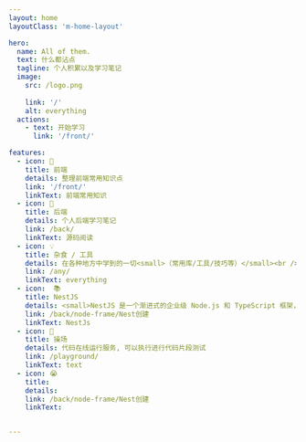 ```yaml
---
layout: home
layoutClass: 'm-home-layout'

hero:
  name: All of them.
  text: 什么都沾点
  tagline: 个人积累以及学习笔记
  image:
    src: /logo.png
    
    link: '/'
    alt: everything
  actions:
    - text: 开始学习
      link: '/front/'

features:
  - icon: 📖
    title: 前端
    details: 整理前端常用知识点
    link: '/front/'
    linkText: 前端常用知识
  - icon: 📘
    title: 后端
    details: 个人后端学习笔记
    link: /back/
    linkText: 源码阅读
  - icon: 💡
    title: 杂食 / 工具 
    details: 在各种地方中学到的一切<small>（常用库/工具/技巧等）</small><br />
    link: /any/
    linkText: everything
  - icon:  📚  
    title: NestJS
    details: <small>NestJS 是一个渐进式的企业级 Node.js 和 TypeScript 框架，它融合了 Angular 的结构和 Express 的简洁性。</small> 
    link: /back/node-frame/Nest创建
    linkText: NestJs
  - icon: 🎯
    title: 操场
    details: 代码在线运行服务, 可以执行进行代码片段测试
    link: /playground/
    linkText: text
  - icon: 😭
    title: 
    details:
    link: /back/node-frame/Nest创建
    linkText: 


---
```

<style>

@media (min-width: 640px) {
  .m-home-layout .image-src {
    max-width: 450px;
    max-height: 450px;
  }
}

@media (min-width: 960px) {
  .m-home-layout .image-src {
    max-width: 685px;
    max-height: 800px;
  }
}
/* 适配手机端 */
@media (max-width: 440px) {
  .m-home-layout .image-src {
    max-width: 392px;
    max-height: 392px;
  }
}

.m-home-layout .details small {
  opacity: 0.8;
}

.m-home-layout .bottom-small {
  display: block;
  margin-top: 2em;
  text-align: right;
}
</style>
